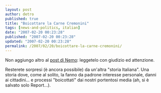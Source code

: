 ```yaml
---
layout: post
author: detro
published: true
title: "Boicottare la Carne Cremonini"
tags: [news-and-politics, italian]
date: "2007-02-20 00:23:28"
published: "2007-02-20 00:23:28"
updated: "2007-02-20 00:23:28"
permalink: /2007/02/20/boicottare-la-carne-cremonini/
---
```


Non aggiungo altro al <a href="http://blog.neminis.org/boicottate-la-carne-cremonini.html">post di Nemo</a>: leggetelo con giudizio ed attenzione. 

Resterete sorpresi (è ancora possibile) da un'altra "storia Italiana". Una storia dove, come al solito, la fanno da padrone interesse personale, danni ai cittadini... e processi "boicottati" dai nostri portentosi media (ah, si è salvato solo Report...).
